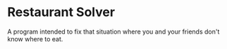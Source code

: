 # Restaurant Solver

A program intended to fix that situation where you and your friends don't know where to eat.